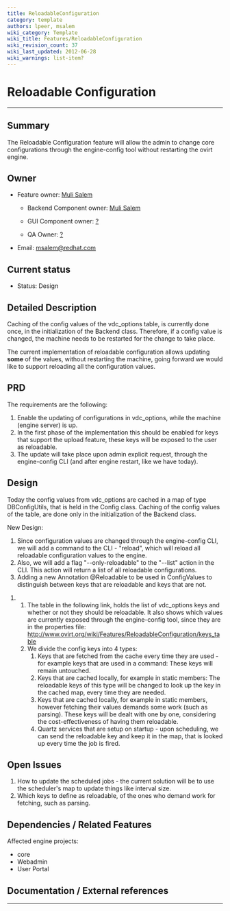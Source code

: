 ```yaml
---
title: ReloadableConfiguration
category: template
authors: lpeer, msalem
wiki_category: Template
wiki_title: Features/ReloadableConfiguration
wiki_revision_count: 37
wiki_last_updated: 2012-06-28
wiki_warnings: list-item?
---
```


# Reloadable Configuration

------------------------------------------------------------------------

## Summary

The Reloadable Configuration feature will allow the admin to change core configurations through the engine-config tool without restarting the ovirt engine.

## Owner

*   Feature owner: [ Muli Salem](User:msalem)

    * Backend Component owner: [ Muli Salem](User:msalem)

    * GUI Component owner: [ ?](User:?)

    * QA Owner: [ ?](User:?)

*   Email: msalem@redhat.com

## Current status

*   Status: Design

## Detailed Description

Caching of the config values of the vdc_options table, is currently done once, in the initialization of the Backend class. Therefore, if a config value is changed, the machine needs to be restarted for the change to take place.

The current implementation of reloadable configuration allows updating **some** of the values, without restarting the machine, going forward we would like to support reloading all the configuration values.

## PRD

The requirements are the following:

1.  Enable the updating of configurations in vdc_options, while the machine (engine server) is up.
2.  In the first phase of the implementation this should be enabled for keys that support the upload feature, these keys will be exposed to the user as reloadable.
3.  The update will take place upon admin explicit request, through the engine-config CLI (and after engine restart, like we have today).

## Design

Today the config values from vdc_options are cached in a map of type DBConfigUtils, that is held in the Config class. Caching of the config values of the table, are done only in the initialization of the Backend class.

New Design:

1.  Since configuration values are changed through the engine-config CLI, we will add a command to the CLI - "reload", which will reload all reloadable configuration values to the engine.
2.  Also, we will add a flag "--only-reloadable" to the "--list" action in the CLI. This action will return a list of all reloadable configurations.
3.  Adding a new Annotation @Reloadable to be used in ConfigValues to distinguish between keys that are reloadable and keys that are not.

<!-- -->

1.  1.  The table in the following link, holds the list of vdc_options keys and whether or not they should be reloadable. It also shows which values are currently exposed through the engine-config tool, since they are in the properties file: <http://www.ovirt.org/wiki/Features/ReloadableConfiguration/keys_table>
    2.  We divide the config keys into 4 types:
        1.  Keys that are fetched from the cache every time they are used - for example keys that are used in a command: These keys will remain untouched.
        2.  Keys that are cached locally, for example in static members: The reloadable keys of this type will be changed to look up the key in the cached map, every time they are needed.
        3.  Keys that are cached locally, for example in static members, however fetching their values demands some work (such as parsing). These keys will be dealt with one by one, considering the cost-effectiveness of having them reloadable.
        4.  Quartz services that are setup on startup - upon scheduling, we can send the reloadable key and keep it in the map, that is looked up every time the job is fired.

## Open Issues

1.  How to update the scheduled jobs - the current solution will be to use the scheduler's map to update things like interval size.
2.  Which keys to define as reloadable, of the ones who demand work for fetching, such as parsing.

## Dependencies / Related Features

Affected engine projects:

*   core
*   Webadmin
*   User Portal

## Documentation / External references


------------------------------------------------------------------------

